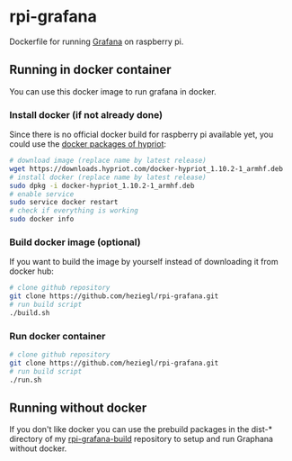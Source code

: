 # rpi-grafana
Dockerfile for running [Grafana](http://grafana.org) on raspberry pi.

## Running in docker container
You can use this docker image to run grafana in docker.

### Install docker (if not already done)
Since there is no official docker build for raspberry pi available yet, you could use the [docker packages of hypriot](http://blog.hypriot.com/downloads/):
```bash
# download image (replace name by latest release)
wget https://downloads.hypriot.com/docker-hypriot_1.10.2-1_armhf.deb
# install docker (replace name by latest release)
sudo dpkg -i docker-hypriot_1.10.2-1_armhf.deb
# enable service
sudo service docker restart
# check if everything is working
sudo docker info
```

### Build docker image (optional)
If you want to build the image by yourself instead of downloading it from docker hub:
```bash
# clone github repository
git clone https://github.com/heziegl/rpi-grafana.git
# run build script
./build.sh
```


### Run docker container
```bash
# clone github repository
git clone https://github.com/heziegl/rpi-grafana.git
# run build script
./run.sh
```


## Running without docker
If you don't like docker you can use the prebuild packages in the dist-* directory of my [rpi-grafana-build](https://github.com/heziegl/rpi-grafana-build) repository to setup and run Graphana without docker.


